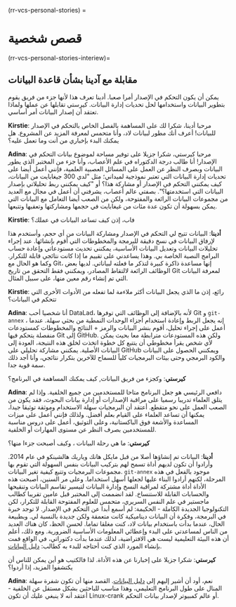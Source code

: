 (rr-vcs-personal-stories) =
# قصص شخصية

(rr-vcs-personal-stories-interiew)=
## مقابلة مع آدينا بشأن قاعدة البيانات

يمكن أن يكون التحكم في الإصدار أمرا صعبا. أدينا تعرف هذا لأنها جزء من فريق يقوم بتطوير البيانات واستخدامها لحل تحديات إدارة البيانات. كيرستي تقابلها عن عملها ولماذا تعتقد أن إصدار البيانات أمر أساسي.


**Kirstie**: مرحبا أدينا، شكرا لك على المساهمة بالفصل الخاص بالتحكم في الإصدار للبيانات! أعرف أنك مطور لبيانات لاد، وأنا متحمس لمعرفة المزيد عن المشروع. هل يمكنك البدء بإخباري من أنت وما تعمل عليه؟

**Adina**: مرحبا كيرستي، شكرا جزيلا على توفير مساحة لموضوع بيانات التحكم في الإصدار! أنا طالب درجة الدكتوراه في علم الأعصاب، وأنا جزء من المختبر الذي يطور البيانات وبصرف النظر عن العمل على المسائل العصبية العلمية، فإنني أعمل أيضا على تحديات إدارة البيانات التي تعتبر نموذجية لميداني؛ مثل "لدي 300 جيغابايت من البيانات، كيف يمكنني التحكم في الإصدار أو مشاركة هذا؟ أو "كيف يمكنني ربط تحليلاتي بإصدار البيانات التي استخدمتها؟". بصفتي عالم أعصاب، يشرفني أن أعمل في مجال مع العديد من مجموعات البيانات الرائعة والمفتوحة، ولكن من الصعب أيضا التعامل مع البيانات التي يمكن بسهولة أن تكون عدة مئات من غيغابايت في حجمها ومشاركتها وتعقبها وتتبعها.

**Kirstie**: فاب، إذن كيف تساعد البيانات في عملك؟

**أدينا**: البيانات تتيح لي التحكم في الإصدار ومشاركة البيانات من أي حجم، وأستخدم هذا لإرفاق البيانات في نسخ دقيقة للبرمجة والمخطوطات التي أقوم بإنشائها. عند إجراء تحليلات البيانات وتعديل البيانات الأساسية، يمكنني تحديث مستودعاتي وإعادة حساب البرامج النصية الخاصة بي. وهذا يساعدني على تقييم ما إذا كانت نتائجي قابلة للتكرار. وكما هو الحال مع Git، إنها مساعدة ذاكرة كبيرة لتذكر ما فعلته لبياناتي. لديها بعض الوظائف الرائعة لالتقاط المصادر، ويمكنني فقط التحقق من تاريخ Git لمعرفة البيانات التي تم إنشاء رقم معين منها، على سبيل المثال.


**Kirstie**: رائع، إذن ما الذي يجعل البيانات أكثر ملاءمة لما تفعله من الأدوات الأخرى التي تتحكم في البيانات؟

**Adina**: أنا شخصيا أحب DataLad، لأنه بالإضافة إلى الوظائف التي توفرها Git و `git-annex` ، إنه يجعل الربط وإعادة استخدام أجزاء الوحدات النمطية من بحثي سهلة. عندما أعمل على إجراء تحليل، أقوم بنشر البيانات والرمز + النتائج والمخطوطات كمستودعات منفصلة يتحكم فيها Git إلى GitHub. ولكن هذه المستودعات مترابطة معا بحيث يمكن لأي شخص يقرأ مخطوطي أن يتتبع كل خطوة اتخذت لخلق هذه النتيجة، العودة إلى البيانات الأصلية. يمكنني مشاركة تحليلي على GitHub ويمكنني الحصول على البيانات والكود البرمجي وحتى بيئات البرمجيات كلياً للسماح للآخرين بتكرار نتائجي، وأنا أجد ذلك سمة قوية جدا.

**كيرستي**: وكجزء من فريق البيانات, كيف يمكنك المساهمة في البرنامج؟

**Adina**: دافعي الرئيسي هو جعل البرنامج متاحا للمستخدمين من جميع الخلفية. وإذا لم يتلق العلماء تدريبا رسميا على مراقبة الإصدارات أو إدارة بيانات البحوث، فقد يكون من الصعب العمل على نحو متقطع. أعتقد أن البرمجيات سهلة الاستخدام وموثقة توثيقا جيدا، يمكنها أن تساعد العلماء على القيام بعلم أفضل. ولذلك فإنني أعمل على ميزات المساعدة والأشعة فوق الباكستانية، وعلى التوثيق، أعمل على دروس مناسبة للمستخدمين بصرف النظر عن مستوى المهارات أو الخلفية.

**كيرستي**: ما هي رحلة البيانات ، وكيف أصبحت جزءا منها؟

**أدينا**: البيانات تم إنشاؤها أصلا من قبل مايكل هانك وياريك هالشينكو في عام 2014. وأرادوا أن تكون لديهم أداة تسمح لهم بتركيب البيانات بنفس السهولة التي تقوم بها مجموعات البرمجيات وتتبع كيفية تغير البيانات. `git-annex` موجود بالفعل في هذه المرحلة، لكنهم أرادوا البناء عليها لجعلها أسهل استخداما. وعلى مر السنين، أصبحت هذه الأداة أداة مشتركة لمراقبة النسخ وإدارة البيانات لتيسير تقاسم البيانات وتنقيحها والحسابات القابلة للاستنساخ. لقد انضممت إلى المختبر قبل عامين تقريبا كطالب ماجستير في علم النفس السريري، متحمس للعلوم المفتوحة القابلة للتكرار، لكن التكنولوجيا الجديدة الكاملة - الحكيمة: لم أسمع أبدا عن التحكم في الإصدار. لا توجد خبرة في البرمجة، وفكرة أن البيانات ديناميكية كانت متعمقة ولكن جديدة بالنسبة لي. وبطبيعة الحال، عندما بدأت باستخدام بيانات لاد، كنت مغلقا تماما. لحسن الحظ، كان هناك العديد من الناس لمساعدتي على البدء وإعطائي المعلومات الأساسية الضرورية. ومع ذلك، أعلم أن هذه البيئة التعليمية ليست هي الافتراضية، لذلك عندما بدأت دكتوراتي، في الواقع قمت بإنشاء المورد الذي كنت أحتاجه للبدء به كطالب: [دليل البيانات](http://handbook.datalad.org).

**كيرستي**: شكرا جزيلا على إخبارنا عن هذه الأداة. لذا فالكتيب هو أين يمكن للناس أن يكتشفوا المزيد، إذا أردوا؟

**Adina**: نعم، أود أن أشير إليهم إلى [دليل البيانات](http://handbook.datalad.org). القصد منها أن تكون شفرة سهلة المنال على طول البرنامج التعليمي، وهذا مناسب للباحثين بشكل مستقل عن الخلفية - أعتقد أنه لا ينبغي عليك أن تكون Linux-crank أو عالم كمبيوتر لإصدار بيانات التحكم.
